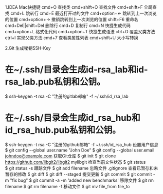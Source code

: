 1.IDEA Mac快捷键
 cmd+O 查找类
 cmd+shift+O 查找文件
 cmd+shift+F 全局查找
 cmd+L 跳转行
 cmd+E 最近打开过的文件
 cmd+option+← 跳转到上一次浏览的位置
 cmd+option+→ 撤销跳转到上一次浏览的位置
 shift+F6 重命名
 cmd+Del||shift+Del 删除行
 cmd+D 复制行
 cmd+N 快捷生成代码
 cmd+option+L 格式化代码
 cmd+option+T 快捷生成语法
 ctrl+O 覆盖父类方法
 ctrl+I 实现父类方法
 cmd+7 查看类属性列表
 cmd+shift+U 大小写转换
 
2.Git
 生成秘钥SSH-Key
 # 在~/.ssh/目录会生成id-rsa_lab和id-rsa_lab.pub私钥和公钥。
 $ ssh-keygen -t rsa -C "注册的gitlab邮箱" -f ~/.ssh/id_rsa_lab
 # 在~/.ssh/目录会生成id_rsa_hub和id_rsa_hub.pub私钥和公钥。
 $ ssh-keygen -t rsa -C "注册的github邮箱" -f ~/.ssh/id_rsa_hub
 设置用户信息
 $ git config --global user.name "John Doe"
 $ git config --global user.email johndoe@example.com
 获取Git仓库
 $ git init
 $ git clone https://github.com/libgit2/libgit2 mylibgit
 检查当前文件状态
 $ git status     
 $ git status -s
 跟踪文件
 $ git add filename
 忽略文件
 .gitignore
 查看已暂存和未暂存的修改
 $ git diff
 $ git diff --staged
 提交更新
 $ git commit
 $ git commit -m "fix bug"
 $ git commit -a -m 'added new benchmarks'
 移除文件
 $ git rm filename
 $ git rm filename -f
 移动文件
 $ git mv file_from file_to



	
